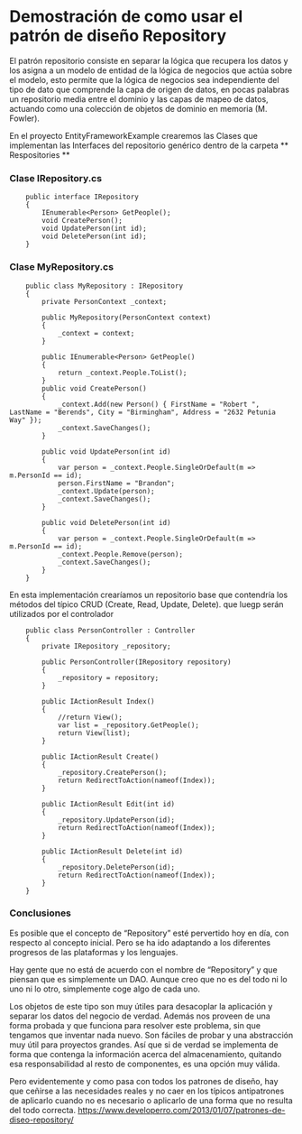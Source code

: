 # Demostración de como usar el patrón de diseño Repository

El patrón repositorio consiste en separar la lógica que recupera los datos y los asigna a un modelo de entidad de la lógica de negocios que actúa sobre el modelo, esto permite que la lógica de negocios sea independiente del tipo de dato que comprende la capa de origen de datos, en pocas palabras un repositorio media entre el dominio y las capas de mapeo de datos, actuando como una colección de objetos de dominio en memoria (M. Fowler).

En el proyecto EntityFrameworkExample crearemos las Clases que implementan las Interfaces del repositorio genérico dentro de la carpeta ** Respositories **

### Clase IRepository.cs
~~~
    public interface IRepository
    {
        IEnumerable<Person> GetPeople();
        void CreatePerson();
        void UpdatePerson(int id);
        void DeletePerson(int id);
    }
~~~

### Clase MyRepository.cs
~~~
    public class MyRepository : IRepository
    {
        private PersonContext _context;

        public MyRepository(PersonContext context)
        {
            _context = context;
        }

        public IEnumerable<Person> GetPeople()
        {
            return _context.People.ToList();
        }
        public void CreatePerson()
        {
            _context.Add(new Person() { FirstName = "Robert ", LastName = "Berends", City = "Birmingham", Address = "2632 Petunia Way" });
            _context.SaveChanges();
        }

        public void UpdatePerson(int id)
        {
            var person = _context.People.SingleOrDefault(m => m.PersonId == id);
            person.FirstName = "Brandon";
            _context.Update(person);
            _context.SaveChanges();
        }

        public void DeletePerson(int id)
        {
            var person = _context.People.SingleOrDefault(m => m.PersonId == id);
            _context.People.Remove(person);
            _context.SaveChanges();
        }
    }
~~~
En esta implementación crearíamos un repositorio base que contendría los métodos del típico CRUD (Create, Read, Update, Delete). que luegp serán utilizados por el controlador

~~~
    public class PersonController : Controller
    {
        private IRepository _repository;

        public PersonController(IRepository repository)
        {
            _repository = repository;
        }

        public IActionResult Index()
        {
            //return View();
            var list = _repository.GetPeople();
            return View(list);
        }

        public IActionResult Create()
        {
            _repository.CreatePerson();
            return RedirectToAction(nameof(Index));
        }

        public IActionResult Edit(int id)
        {
            _repository.UpdatePerson(id);
            return RedirectToAction(nameof(Index));
        }

        public IActionResult Delete(int id)
        {
            _repository.DeletePerson(id);
            return RedirectToAction(nameof(Index));
        }
    }
~~~

### Conclusiones
Es posible que el concepto de “Repository” esté pervertido hoy en día, con respecto al concepto inicial. Pero se ha ido adaptando a los diferentes progresos de las plataformas y los lenguajes.

Hay gente que no está de acuerdo con el nombre de “Repository” y que piensan que es simplemente un DAO. Aunque creo que no es del todo ni lo uno ni lo otro, simplemente coge algo de cada uno.

Los objetos de este tipo son muy útiles para desacoplar la aplicación y separar los datos del negocio de verdad. Además nos proveen de una forma probada y que funciona para resolver este problema, sin que tengamos que inventar nada nuevo. Son fáciles de probar y una abstracción muy útil para proyectos grandes. Así que si de verdad se implementa de forma que contenga la información acerca del almacenamiento, quitando esa responsabilidad al resto de componentes, es una opción muy válida.

Pero evidentemente y como pasa con todos los patrones de diseño, hay que ceñirse a las necesidades reales y no caer en los típicos antipatrones de aplicarlo cuando no es necesario o aplicarlo de una forma que no resulta del todo correcta.
https://www.developerro.com/2013/01/07/patrones-de-diseo-repository/
